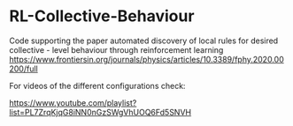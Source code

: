 # RL-Collective-Behaviour
Code supporting the paper automated discovery of local rules for desired collective - level behaviour through reinforcement learning
https://www.frontiersin.org/journals/physics/articles/10.3389/fphy.2020.00200/full

For videos of the different configurations check:

https://www.youtube.com/playlist?list=PL7ZrqKjqG8iNN0nGzSWgVhUOQ6Fd5SNVH
